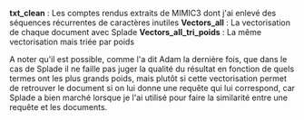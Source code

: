 **txt_clean** : Les comptes rendus extraits de MIMIC3 dont j'ai enlevé des séquences récurrentes de caractères inutiles
**Vectors_all** : La vectorisation de chaque document avec Splade
**Vectors_all_tri_poids** : La même vectorisation mais triée par poids

A noter qu'il est possible, comme l'a dit Adam la dernière fois, que dans le cas de Splade il ne faille pas juger la qualité du résultat en fonction de quels termes ont les plus grands poids, mais plutôt si cette vectorisation permet de retrouver le document si on lui donne une requête qui lui correspond, car Splade a bien marché lorsque je l'ai utilisé pour faire la similarité entre une requête et les documents.